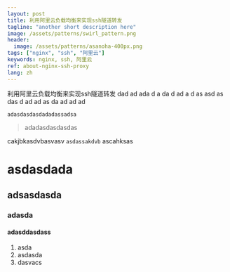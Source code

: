 ```yaml
---
layout: post
title: 利用阿里云负载均衡来实现ssh隧道转发
tagline: "another short description here"
image: /assets/patterns/swirl_pattern.png
header:
  image: /assets/patterns/asanoha-400px.png
tags: ["nginx", "ssh", "阿里云"]
keywords: nginx, ssh, 阿里云
ref: about-nginx-ssh-proxy
lang: zh
---
```


利用阿里云负载均衡来实现ssh隧道转发
dad
ad
ada
d
a
da
d
ad
a
d
as
asd
as
das
d
ad
ad
as
da
ad
ad
ad

```
adasdasdasdadadassadsa
```

> adadasdasdasdas

cakjbkasdvbasvasv `asdassakdvb` ascahksas

 # asdasdada
 ## adsasdasda
 ### adasda
 #### adasddasdass

 1. asda
 2. asdasda
 3. dasvacs